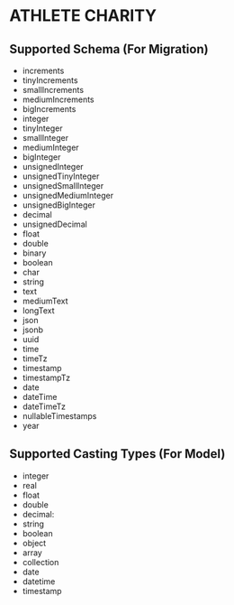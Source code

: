 # ATHLETE CHARITY

## Supported Schema (For Migration)

- increments
- tinyIncrements
- smallIncrements
- mediumIncrements
- bigIncrements
- integer
- tinyInteger
- smallInteger
- mediumInteger
- bigInteger
- unsignedInteger
- unsignedTinyInteger
- unsignedSmallInteger
- unsignedMediumInteger
- unsignedBigInteger
- decimal
- unsignedDecimal
- float
- double
- binary
- boolean
- char
- string
- text
- mediumText
- longText
- json
- jsonb
- uuid
- time
- timeTz
- timestamp
- timestampTz
- date
- dateTime
- dateTimeTz
- nullableTimestamps
- year

## Supported Casting Types (For Model)

- integer
- real 
- float 
- double
- decimal:<digits>
- string 
- boolean
- object
- array
- collection
- date
- datetime
- timestamp
